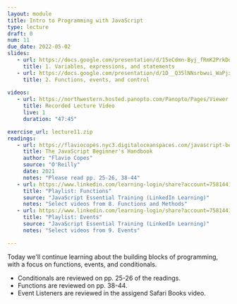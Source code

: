 ```yaml
---
layout: module
title: Intro to Programming with JavaScript
type: lecture
draft: 0
num: 11
due_date: 2022-05-02
slides:
   - url: https://docs.google.com/presentation/d/15eCdmn-Byj_fRmK2PrkDoV8LA05xttofAPSAygG6xX0/edit?usp=sharing
     title: 1. Variables, expressions, and statements
   - url: https://docs.google.com/presentation/d/1D__Q35lNNsrbwui_WaPjx810Ef5mC_ArwAB2F4XPK_U/edit?usp=sharing
     title: 2. Functions, events, and control
     
videos:
   - url: https://northwestern.hosted.panopto.com/Panopto/Pages/Viewer.aspx?id=43990fa0-b2aa-4885-bdbe-ae89015a100f
     title: Recorded Lecture Video
     live: 1
     duration: "47:45"

exercise_url: lecture11.zip
readings:
   - url: https://flaviocopes.nyc3.digitaloceanspaces.com/javascript-beginner-handbook/javascript-beginner-handbook.pdf
     title: The JavaScript Beginner's Handbook
     author: "Flavio Copes"
     source: "O'Reilly"
     date: 2021
     notes: "Please read pp. 25-26, 38-44"
   - url: https://www.linkedin.com/learning-login/share?account=75814418&forceAccount=false&redirect=https%3A%2F%2Fwww.linkedin.com%2Flearning%2Fcollections%2F6923735610826371072%3Ftrk%3Dshare_collection_url%26shareId%3DWFr9s0n%252FSWa4jtvZK3%252Fkig%253D%253D
     title: "Playlist: Functions"
     source: "JavaScript Essential Training (LinkedIn Learning)"
     notes: "Select videos from 8. Functions and Methods"
   - url: https://www.linkedin.com/learning-login/share?account=75814418&forceAccount=false&redirect=https%3A%2F%2Fwww.linkedin.com%2Flearning%2Fcollections%2F6923755054281732097%3Ftrk%3Dshare_collection_url%26shareId%3DxqjZxhxPSZys25m0Gto2KQ%253D%253D
     title: "Playlist: Events"
     source: "JavaScript Essential Training (LinkedIn Learning)"
     notes: "Select videos from 9. Events"

---
```


Today we'll continue learning about the building blocks of programming, with a focus on functions, events, and conditionals. 
* Conditionals are reviewed on pp. 25-26 of the readings.
* Functions are reviewed on pp. 38-44.
* Event Listeners are reviewed in the assigend Safari Books video.
